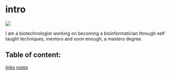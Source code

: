 # intro

![](https://cdn.shopify.com/s/files/1/0774/6999/products/FP_EPH_000013_WhosAwesome_large.jpg?v=1519230298)

I am a biotechnologist working on becoming a bioinformatician through self taught techniques, mentors and soon enough, a masters degree.

## Table of content:
[links](https://yanal1996.github.io/Class-Notes/reading)
[notes](notes.mk)